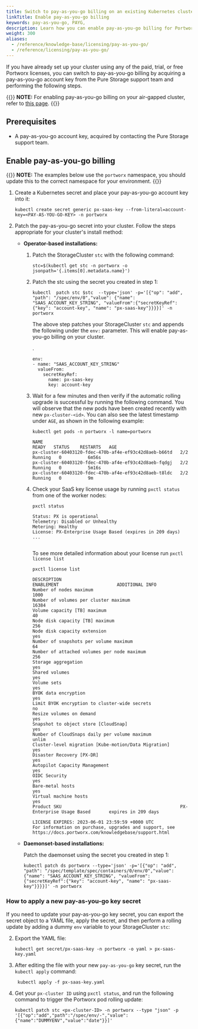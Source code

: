 ```yaml
---
title: Switch to pay-as-you-go billing on an existing Kubernetes cluster
linkTitle: Enable pay-as-you-go billing
keywords: pay-as-you-go, PAYG, 
description: Learn how you can enable pay-as-you-go billing for Portworx.
weight: 300 
aliases:
  - /reference/knowledge-base/licensing/pay-as-you-go/
  - /reference/licensing/pay-as-you-go/
---
```


If you have already set up your cluster using any of the paid, trial, or free Portworx licenses, you can switch to pay-as-you-go billing by acquiring a pay-as-you-go account key from the Pure Storage support team and performing the following steps.

{{<info>}}
 **NOTE:** For enabling pay-as-you-go billing on your air-gapped cluster, refer to [this page](/operations/licensing/portworx-enterprise/pay-as-you-go-air-gapped).
 {{</info>}}

## Prerequisites

* A pay-as-you-go account key, acquired by contacting the Pure Storage support team.

## Enable pay-as-you-go billing

{{<info>}}
 **NOTE:** The examples below use the `portworx` namespace, you should update this to the correct namespace for your environment.
 {{</info>}}

1. Create a Kubernetes secret and place your pay-as-you-go account key into it:
   
    ```text
    kubectl create secret generic px-saas-key --from-literal=account-key=<PAY-AS-YOU-GO-KEY> -n portworx
    ```

2. Patch the pay-as-you-go secret into your cluster. Follow the steps appropriate for your cluster's install method:

    * **Operator-based installations:**
        
        1. Patch the StorageCluster `stc` with the following command:
            
            ```text
            stc=$(kubectl get stc -n portworx -o jsonpath='{.items[0].metadata.name}')
            ```

        2. Patch the stc using the secret you created in step 1:

            ```text
            kubectl  patch stc $stc  --type='json' -p='[{"op": "add", "path": "/spec/env/0","value": {"name": "SAAS_ACCOUNT_KEY_STRING", "valueFrom":{"secretKeyRef":{"key": "account-key", "name": "px-saas-key"}}}}]' -n portworx
            ```
            The above step patches your StorageCluster `stc` and appends the following under the `env:` parameter. This will enable pay-as-you-go billing on your cluster.
            
             <!--The command is equivalent to manually editing your StorageCluster spec using `kubectl edit stc <px-cluster-ID> -n portworx` -->.

            ```    
            env:
            - name: "SAAS_ACCOUNT_KEY_STRING"
              valueFrom:
                secretKeyRef:
                  name: px-saas-key
                  key: account-key
            ``` 
        
        3. Wait for a few minutes and then verify if the automatic rolling upgrade is successful by running the following command. You will observe that the new pods have been created recently with new `px-cluster-<id>`. You can also see the latest timestamp under `AGE`, as shown in the following example:

            ```text
            kubectl get pods -n portworx -l name=portworx
            ```
            ```output
            NAME                                                    READY   STATUS    RESTARTS   AGE
            px-cluster-60403120-fdec-470b-af4e-ef93c42d8aeb-b66td   2/2     Running   0          6m56s
            px-cluster-60403120-fdec-470b-af4e-ef93c42d8aeb-fqdgj   2/2     Running   0          5m16s
            px-cluster-60403120-fdec-470b-af4e-ef93c42d8aeb-t8ldc   2/2     Running   0          9m
            ```


        4. Check your SaaS key license usage by running `pxctl status` from one of the worker nodes:
        
            ```text
            pxctl status
            ```
            ```output
            Status: PX is operational
            Telemetry: Disabled or Unhealthy
            Metering: Healthy
            License: PX-Enterprise Usage Based (expires in 209 days)
            ...
        
            ```  
            To see more detailed information about your license run `pxctl license list`

            ```text
            pxctl license list
            ```
            ```output
            DESCRIPTION                                             ENABLEMENT                      ADDITIONAL INFO
            Number of nodes maximum                                           1000
            Number of volumes per cluster maximum                            16384
            Volume capacity [TB] maximum                                        40
            Node disk capacity [TB] maximum                                    256
            Node disk capacity extension                                       yes
            Number of snapshots per volume maximum                              64
            Number of attached volumes per node maximum                        256
            Storage aggregation                                                yes
            Shared volumes                                                     yes
            Volume sets                                                        yes
            BYOK data encryption                                               yes
            Limit BYOK encryption to cluster-wide secrets                       no
            Resize volumes on demand                                           yes
            Snapshot to object store [CloudSnap]                               yes
            Number of CloudSnaps daily per volume maximum                    unlim
            Cluster-level migration [Kube-motion/Data Migration]               yes
            Disaster Recovery [PX-DR]                                          yes
            Autopilot Capacity Management                                      yes
            OIDC Security                                                      yes
            Bare-metal hosts                                                   yes
            Virtual machine hosts                                              yes
            Product SKU                                             PX-Enterprise Usage Based       expires in 209 days

            LICENSE EXPIRES: 2023-06-01 23:59:59 +0000 UTC
            For information on purchase, upgrades and support, see
            https://docs.portworx.com/knowledgebase/support.html
            ```

    * **Daemonset-based installations:**
		
        Patch the daemonset using the secret you created in step 1:

        ```text
        kubectl patch ds portworx --type='json' -p='[{"op": "add", "path": "/spec/template/spec/containers/0/env/0","value": {"name": "SAAS_ACCOUNT_KEY_STRING", "valueFrom":{"secretKeyRef":{"key": "account-key", "name": "px-saas-key"}}}}]' -n portworx
        ```

###  How to apply a new pay-as-you-go key secret

If you need to update your pay-as-you-go key secret, you can export the secret object to a YAML file, apply the secret, and then perform a rolling update by adding a dummy `env` variable to your StorageCluster `stc`:

2. Export the YAML file:
    
    ```text
    kubectl get secret/px-saas-key -n portworx -o yaml > px-saas-key.yaml
    ```
            
3. After editing the file with your new `pay-as-you-go` key secret, run the `kubectl apply` command:

    ```text
     kubectl apply -f px-saas-key.yaml
    ```
4. Get your `px-cluster ID` using `pxctl status`, and run the following command to trigger the Portworx pod rolling update:

    ```text
    kubectl patch stc <px-cluster-ID> -n portworx --type "json" -p '[{"op":"add","path":"/spec/env/-","value":{"name":"DUMMYENV","value":"date"}}]'
    ```
   
